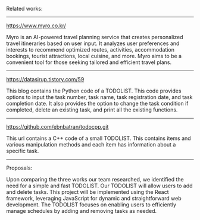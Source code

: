 Related works:

<hr/>

https://www.myro.co.kr/

Myro is an AI-powered travel planning service that creates personalized travel itineraries based on user input. It analyzes user preferences and interests to recommend optimized routes, activities, accommodation bookings, tourist attractions, local cuisine, and more. Myro aims to be a convenient tool for those seeking tailored and efficient travel plans.

<hr/>

https://datasirup.tistory.com/59

This blog contains the Python code of a TODOLIST. This code provides options to input the task number, task name, task registration date, and task completion date. It also provides the option to change the task condition if completed, delete an existing task, and print all the existing functions.

<hr/>

https://github.com/ebnbatran/todocpp.git

This url contains a C++ code of a small TODOLIST. This contains items and various manipulation methods and each item has information about a specific task.

<hr/>

Proposals:

Upon comparing the three works our team researched, we identified the need for a simple and fast TODOLIST. Our TODOLIST will allow users to add and delete tasks. This project will be implemented using the React framework, leveraging JavaScript for dynamic and straightforward web development. The TODOLIST focuses on enabling users to efficiently manage schedules by adding and removing tasks as needed.
